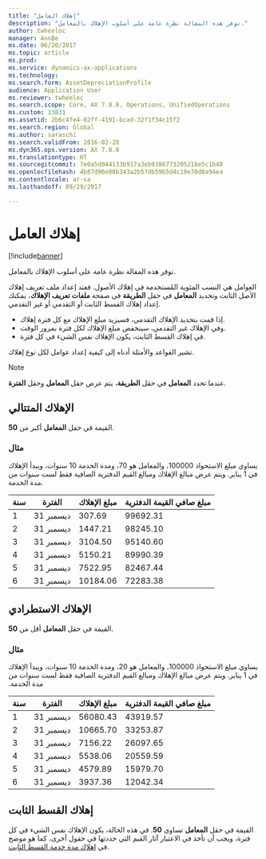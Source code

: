 ```yaml
---
title: "إهلاك العامل"
description: "توفر هذه المقالة نظرة عامة على أسلوب الإهلاك بالمعامل."
author: twheeloc
manager: AnnBe
ms.date: 06/20/2017
ms.topic: article
ms.prod: 
ms.service: dynamics-ax-applications
ms.technology: 
ms.search.form: AssetDepreciationProfile
audience: Application User
ms.reviewer: twheeloc
ms.search.scope: Core, AX 7.0.0, Operations, UnifiedOperations
ms.custom: 13831
ms.assetid: 2b6c4fe4-02ff-4191-bcad-32f1f34c15f2
ms.search.region: Global
ms.author: saraschi
ms.search.validFrom: 2016-02-28
ms.dyn365.ops.version: AX 7.0.0
ms.translationtype: HT
ms.sourcegitcommit: 7e0a5d044133b917a3eb9386773205218e5c1b40
ms.openlocfilehash: 4b87d96e80b343a2b57db59b5d4c19e70d0a94ea
ms.contentlocale: ar-sa
ms.lasthandoff: 09/29/2017

---
```


# <a name="factor-depreciation"></a>إهلاك العامل

[!include[banner](../includes/banner.md)]


توفر هذه المقالة نظرة عامة على أسلوب الإهلاك بالمعامل.

العوامل هي النسب المئوية المُستخدمة في إهلاك الأصول. فعند إعداد ملف تعريف إهلاك الأصل الثابت وتحديد **المعامل** في حقل **الطريقة** في صفحة **ملفات تعريف الإهلاك**، يمكنك إعداد إهلاك القسط الثابت أو التقدمي أو غير التقدمي.

-   إذا قمت بتحديد الإهلاك التقدمي، فسيزيد مبلغ الإهلاك مع كل فترة إهلاك.
-   وفي الإهلاك غير التقدمي، سينخفض مبلغ الإهلاك لكل فترة بمرور الوقت.
-   في إهلاك القسط الثابت، يكون الإهلاك نفس الشيء في كل فترة.

تشير القواعد والأمثلة أدناه إلى كيفية إعداد عوامل لكل نوع إهلاك. 

> [!NOTE] 
> عندما تحدد **المعامل** في حقل **الطريقة**، يتم عرض حقل **المعامل** وحقل **الفترة**.

## <a name="progressive-depreciation"></a>الإهلاك المتتالي
القيمة في حقل **المعامل** أكبر من **50**.

### <a name="example"></a>مثال

يساوي مبلغ الاستحواذ 100000، والمعامل هو 70، ومدة الخدمة 10 سنوات، ويبدأ الإهلاك في 1 يناير. ويتم عرض مبالغ الإهلاك ومبالغ القيم الدفترية الصافية فقط لست سنوات من مدة الخدمة.‬

| سنة | الفترة      | مبلغ الإهلاك | مبلغ صافي القيمة الدفترية |
|------|-------------|---------------------|-----------------------|
| 1    | 31 ديسمبر | 307.69              | 99692.31             |
| 2    | 31 ديسمبر | 1447.21            | 98245.10             |
| 3    | 31 ديسمبر | 3104.50            | 95140.60             |
| 4    | 31 ديسمبر | 5150.21            | 89990.39             |
| 5    | 31 ديسمبر | 7522.95            | 82467.44             |
| 6    | 31 ديسمبر | 10184.06           | 72283.38             |

## <a name="digressive-depreciation"></a>الإهلاك الاستطرادي
القيمة في حقل **المعامل** أقل من **50**.

### <a name="example"></a>مثال

‏‫يساوي مبلغ الاستحواذ 100000، والمعامل هو 20، ومدة الخدمة 10 سنوات، ويبدأ الإهلاك في 1 يناير. ويتم عرض مبالغ الإهلاك ومبالغ القيم الدفترية الصافية فقط لست سنوات من مدة الخدمة.‬

| سنة | الفترة      | مبلغ الإهلاك | مبلغ صافي القيمة الدفترية |
|------|-------------|---------------------|-----------------------|
| 1    | 31 ديسمبر | 56080.43           | 43919.57             |
| 2    | 31 ديسمبر | 10665.70           | 33253.87             |
| 3    | 31 ديسمبر | 7156.22            | 26097.65             |
| 4    | 31 ديسمبر | 5538.06            | 20559.59             |
| 5    | 31 ديسمبر | 4579.89            | 15979.70             |
| 6    | 31 ديسمبر | 3937.36            | 12042.34             |

## <a name="straight-line-depreciation"></a>إهلاك القسط الثابت
القيمة في حقل **المعامل** تساوي **50**. في هذه الحالة، يكون الإهلاك نفس الشيء في كل فترة، ويجب أن تأخذ في الاعتبار آثار القيم التي حددتها في حقول أخرى، كما هو موضح في [إهلاك مدة خدمة القسط الثابت‬](straight-line-service-life-depreciation.md).





